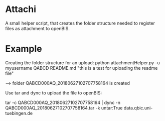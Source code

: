 # Attachi

A small helper script, that creates the folder structure needed to register files as attachment to openBIS.

# Example

Creating the folder structure for an upload:
python attachmentHelper.py -u myusername QABCD README.md "this is a test for uploading the readme file"

--> folder QABCD000AQ_20180627102707758164 is created

Use tar and dync to upload the file to openBIS:

tar -c QABCD000AQ_20180627102707758164 | dync -n QABCD000AQ_20180627102707758164.tar -k untar:True data.qbic.uni-tuebingen.de